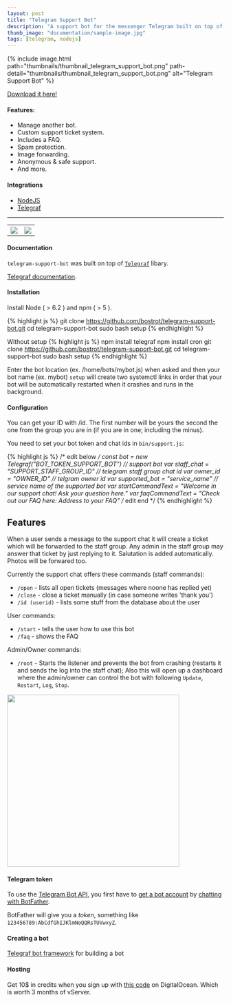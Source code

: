 ```yaml
---
layout: post
title: "Telegram Support Bot"
description: "A support bot for the messenger Telegram built on top of the Telegraf framework."
thumb_image: "documentation/sample-image.jpg"
tags: [telegram, nodejs]
---
```


{% include image.html path="thumbnails/thumbnail_telegram_support_bot.png" path-detail="thumbnails/thumbnail_telegram_support_bot.png" alt="Telegram Support Bot" %}

[Download it here!](https://github.com/bostrot/telegram-support-bot)

#### Features:
  - Manage another bot.
  - Custom support ticket system.
  - Includes a FAQ.
  - Spam protection.
  - Image forwarding.
  - Anonymous & safe support.
  - And more.

#### Integrations
  - [NodeJS](https://nodejs.org/en/)
  - [Telegraf](https://github.com/telegraf/telegraf/)

<hr>

<table>
<tr>
<th><img src="https://puu.sh/wyvPd/8dde465527.jpg" /></th>
<th><img src="https://puu.sh/wyvxD/35a3b70290.jpg" /></th>
</tr>
</table>

#### Documentation

`telegram-support-bot` was built on top of [`Telegraf`](https://github.com/telegraf/telegraf) libary.

[Telegraf documentation](http://telegraf.js.org).

#### Installation

Install Node ( > 6.2 ) and npm ( > 5 ).

{% highlight js %}
git clone https://github.com/bostrot/telegram-support-bot.git
cd telegram-support-bot
sudo bash setup
{% endhighlight %}

Without setup
{% highlight js %}
npm install telegraf
npm install cron
git clone https://github.com/bostrot/telegram-support-bot.git
cd telegram-support-bot
sudo bash setup 
{% endhighlight %}

Enter the bot location (ex. /home/bots/mybot.js) when asked and then your bot name (ex. mybot)
`setup` will create two systemctl links in order that your bot will be automatically restarted when it crashes and runs in the background.

#### Configuration

You can get your ID with /id. The first number will be yours the second the one from the group you are in (if you are in one; including the minus).

You need to set your bot token and chat ids in `bin/support.js`:

{% highlight js %}
/* edit below */
const bot = new Telegraf("BOT_TOKEN_SUPPORT_BOT") // support bot
var staff_chat = "SUPPORT_STAFF_GROUP_ID" // telegram staff group chat id
var owner_id = "OWNER_ID" // telgram owner id
var supported_bot = "service_name" // service name of the supported bot
var startCommandText = "Welcome in our support chat! Ask your question here."
var faqCommandText = "Check out our FAQ here: Address to your FAQ"
/* edit end */
{% endhighlight %}

## Features

When a user sends a message to the support chat it will create a ticket which will be forwarded to the staff group. Any admin in the staff group may answer that ticket by just replying to it. Salutation is added automatically. Photos will be forwared too.

Currently the support chat offers these commands (staff commands):
* `/open` - lists all open tickets (messages where noone has replied yet)
* `/close` - close a ticket manually (in case someone writes 'thank you')
* `/id (userid)` - lists some stuff from the database about the user

User commands:
* `/start` - tells the user how to use this bot
* `/faq` - shows the FAQ

Admin/Owner commands:
* `/root` - Starts the listener and prevents the bot from crashing (restarts it and sends the log into the staff chat); Also this will open up a dashboard where the admin/owner can control the bot with following `Update`, `Restart`, `Log`, `Stop`.

<img src="https://puu.sh/wywe5/a4c3cee0b7.png" width="400" height="400" />

#### Telegram token

To use the [Telegram Bot API](https://core.telegram.org/bots/api), 
you first have to [get a bot account](https://core.telegram.org/bots) 
by [chatting with BotFather](https://core.telegram.org/bots#6-botfather).

BotFather will give you a *token*, something like `123456789:AbCdfGhIJKlmNoQQRsTUVwxyZ`.

#### Creating a bot

[Telegraf bot framework](https://github.com/telegraf/telegraf) for building a bot

#### Hosting

Get 10$ in credits when you sign up with <a href="https://m.do.co/c/863818fa5312">this code</a> on DigitalOcean. Which is worth 3 months of vServer.
